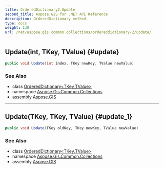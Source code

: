 ```yaml
---
title: OrderedDictionary2.Update
second_title: Aspose.GIS for .NET API Reference
description: OrderedDictionary method. 
type: docs
weight: 130
url: /net/aspose.gis.common.collections/ordereddictionary-2/update/
---
```

## Update(int, TKey, TValue) {#update}

```csharp
public void Update(int index, TKey newKey, TValue newValue)
```

### See Also

* class [OrderedDictionary&lt;TKey,TValue&gt;](../)
* namespace [Aspose.Gis.Common.Collections](../../ordereddictionary-2/)
* assembly [Aspose.GIS](../../../)

---

## Update(TKey, TKey, TValue) {#update_1}

```csharp
public void Update(TKey oldKey, TKey newKey, TValue newValue)
```

### See Also

* class [OrderedDictionary&lt;TKey,TValue&gt;](../)
* namespace [Aspose.Gis.Common.Collections](../../ordereddictionary-2/)
* assembly [Aspose.GIS](../../../)


